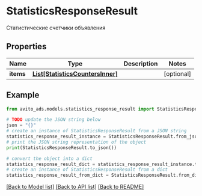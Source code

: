 # StatisticsResponseResult

Статистические счетчики объявления

## Properties

Name | Type | Description | Notes
------------ | ------------- | ------------- | -------------
**items** | [**List[StatisticsCountersInner]**](StatisticsCountersInner.md) |  | [optional] 

## Example

```python
from avito_ads.models.statistics_response_result import StatisticsResponseResult

# TODO update the JSON string below
json = "{}"
# create an instance of StatisticsResponseResult from a JSON string
statistics_response_result_instance = StatisticsResponseResult.from_json(json)
# print the JSON string representation of the object
print(StatisticsResponseResult.to_json())

# convert the object into a dict
statistics_response_result_dict = statistics_response_result_instance.to_dict()
# create an instance of StatisticsResponseResult from a dict
statistics_response_result_from_dict = StatisticsResponseResult.from_dict(statistics_response_result_dict)
```
[[Back to Model list]](../README.md#documentation-for-models) [[Back to API list]](../README.md#documentation-for-api-endpoints) [[Back to README]](../README.md)


